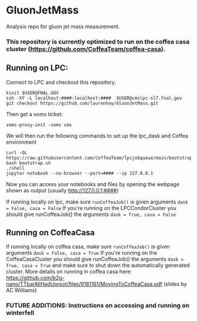 # GluonJetMass
Analysis repo for gluon jet mass measurement.


### This repository is currently optimized to run on the coffea casa cluster (https://github.com/CoffeaTeam/coffea-casa).

## Running on LPC:
Connect to LPC and checkout this repository.
```
kinit $USER@FNAL.GOV
ssh -XY -L localhost:####:localhost:####  $USER@cmslpc-sl7.fnal.gov
git checkout https://github.com/laurenhay/GluonJetMass.git
```
Then get a voms ticket:
```
voms-proxy-init -voms cms
```
We will then run the following commands to set up the lpc_dask and Coffea environment
```
curl -OL https://raw.githubusercontent.com/CoffeaTeam/lpcjobqueue/main/bootstrap.sh
bash bootstrap.sh
./shell
jupyter notebook --no-browser --port=#### --ip 127.0.0.1
```
Now you can access your notebooks and files by opening the webpage shown as output (usually http://127.0.0.1:####)

If running locally on lpc, make sure `runCoffeaJob()` is given arguments `dask = False, casa = False`
If you're running on the LPCCondorCluster you should give runCoffeaJob() the arguments `dask = True, casa = False`

## Running on CoffeaCasa


If running locally on coffea casa, make sure `runCoffeaJob()` is given arguments `dask = False, casa = True`
If you're running on the CoffeaCasaCluster you should give runCoffeaJob() the arguments `dask = True, casa = True` and make sure to shut down the automatically generated cluster. More details on running in coffea casa here: https://github.com/b2g-nano/TTbarAllHadUproot/files/9181161/MovingToCoffeaCasa.pdf (slides by AC Williams)



### FUTURE ADDITIONS: Instructions on accessing and running on winterfell
